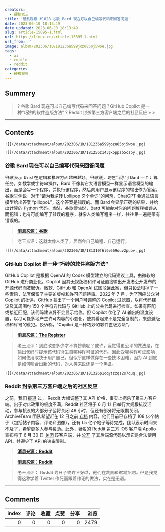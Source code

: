 ```yaml
---
creators:
  - 硬核老王
title: '硬核观察 #1028 谷歌 Bard 现在可以自己编写代码来回答问题'
date: 2023-06-10 18:13:49
date_updated: 2023-06-10 18:13:49
slug: article-15895-1.html
url: https://linux.cn/article-15895-1.html
url_from: ''
image: album/202306/10/181236a599jozu85oj5woe.jpg
tags:
  - ai
  - copilot
  - reddit
categories:
  - 硬核观察
---
```


## Summary

> ? 谷歌 Bard 现在可以自己编写代码来回答问题
> ? GitHub Copilot 是一种“巧妙的软件盗版方法”
> ? Reddit 封杀第三方客户端之后的社区反应
> » 
> »

***

<!-- more -->

## Contents

`![](/data/attachment/album/202306/10/181236a599jozu85oj5woe.jpg)`

`![](/data/attachment/album/202306/10/181256z143pkoppsb5csby.jpg)`

### 谷歌 Bard 现在可以自己编写代码来回答问题

谷歌表示 Bard 在逻辑和推理方面越来越好。谷歌说，现在当你问 Bard 一个计算任务，如数学或字符串操作，Bard 不像其它大语言模型一样显示语言模型的输出，而是会写一个程序，并执行该程序，然后向用户显示该程序的输出作为答案。谷歌举例说，对于“请为我逆转 Lollipop 这个单词”的问题，ChatGPT 会通过语言模型给出答案 “pillopoL”，这个答案是错误的。而 Bard 会显示正确的结果，并给出计算的 Python 代码。当然，谷歌警告说，Bard 可能会对你的问题解释错误从而犯错；也有可能编写了错误的程序，就像人类编写程序一样，往往第一遍是带有错误的。

> 
> **[消息来源：谷歌](https://blog.google/technology/ai/bard-improved-reasoning-google-sheets-export/)**
> 
> 
> 

> 
> 老王点评：这就太像人类了，居然会自己编程、自己运行。
> 
> 
> 

`![](/data/attachment/album/202306/10/181310f6l6u669ouv2pupv.jpg)`

### GitHub Copilot 是一种“巧妙的软件盗版方法”

GitHub Copilot 是根据 OpenAI 的 Codex 模型建立的代码建议工具，由微软的 GitHub 进行商业化。Copilot 因其无视版权和许可证直接输出开发者公开发布的开源代码而被起诉。微软、GitHub 和 OpenAI 试图驳回此案，但只设法甩掉了一些索赔，法官保留了主要的版权和许可问题待审。2022 年 7 月，为了回应公众对 Copilot 的批评，GitHub 推出了一个用户可调整的 Copilot 过滤器，以将代码建议及其周围约 150 个字符的代码与 GitHub 上的公共代码进行检查。如果有匹配或接近匹配，该代码建议将不会显示给你。但 Copilot 优化了 AI 输出的温度设置，以尽可能多地产生许可内容的小变化，使其看起来不是完全复制的，来逃避版权和许可的侵犯。投诉称，“Copilot 是一种巧妙的软件盗版方法”。

> 
> **[消息来源：The Register](https://www.theregister.com/2023/06/09/github_copilot_lawsuit/)**
> 
> 
> 

> 
> 老王点评：到底改变多少才不算抄袭呢？或许，我觉得更公平的做法是，在输出代码时提示该代码衍生自哪种许可证的代码，因此受哪种许可证影响，如何使用取决于用户自己。但似乎这样做存在一些技术困难，因为 AI 到底是如何糅合出新的代码，对人类来说还是一个黑盒。
> 
> 
> 

`![](/data/attachment/album/202306/10/181326p1oqytzzqs2s7quq.jpg)`

### Reddit 封杀第三方客户端之后的社区反应

之前，我们 [报道](https://linux.cn/article-15871-1.html) 过， Reddit 大幅调整了其 API 价格，事实上扼杀了第三方客户端。出于对此政策的极度不满，Reddit 社区将于 6 月 12 日举行大规模抗议活动，参与抗议的大部分子区将关闭 48 小时，但还有部分将无限期关闭。ArchiveTeam 团队希望赶在 12 日之前 [存档](https://www.reddit.com/r/DataHoarder/comments/142l1i0/archiveteam_has_saved_over_108_billion_reddit/) 内容，他们目前已存档了 108 亿个帖子（包括帖子内容、评论和图像），还有 1.5 亿个帖子等待完成，团队表示时间来不及了，希望更多人参与帮助。此外，著名的 Reddit 第三方 iOS 客户端 Apollo 宣布将于 6 月 30 日 [关闭](https://www.reddit.com/r/apolloapp/comments/144f6xm/apollo_will_close_down_on_june_30th_reddits/) 该客户端，并 [公开](https://github.com/christianselig/apollo-backend) 了其后端源代码以示它是合法使用 API，并遵守了 API 的速率限制。

> 
> **[消息来源：Reddit](https://www.reddit.com/r/DataHoarder/comments/142l1i0/archiveteam_has_saved_over_108_billion_reddit/)**
> 
> 
> 

> 
> **[消息来源：Reddit](https://www.reddit.com/r/apolloapp/comments/144f6xm/apollo_will_close_down_on_june_30th_reddits/)**
> 
> 
> 

> 
> 老王点评： Reddit 的日子或许不好过，他们在裁员和缩减招聘。但是我觉得这种学着 Twitter 作死而跟着作死的做法，实在是无语。
> 
> 
>

***

## Comments


|   index |   评论 |   收藏 |   点赞 |   分享 |   浏览 |
|--------:|-------:|-------:|-------:|-------:|-------:|
|       0 |      0 |      0 |      0 |      0 |   2479 |
